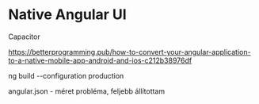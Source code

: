 # Native Angular UI

Capacitor

https://betterprogramming.pub/how-to-convert-your-angular-application-to-a-native-mobile-app-android-and-ios-c212b38976df


 ng build --configuration production

 angular.json - méret probléma, feljebb állítottam
 